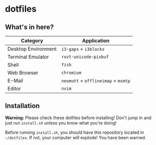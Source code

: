 # dotfiles

## What's in here?

| Category 						| Application																	|
| ------------------- | ------------------------------------------- |
| Desktop Environment | `i3-gaps` + `i3blocks`											|
| Terminal Emulator		| `rxvt-unicode-pixbuf` 											|
| Shell 							| `fish`                                     	|
| Web Browser 				| `chromium`   																|
| E-Mail 							| `neomutt` + `offlineimap` + `msmtp` 				|
| Editor 							| `nvim`																			|


## Installation

**Warning:** Please check these dotfiles before installing! Don't jump in and just run `install.sh` unless you know what you're doing!

Before running `install.sh`, you should have this repository located in `~/dotfiles`. If not, your computer will explode! You have been warned.


